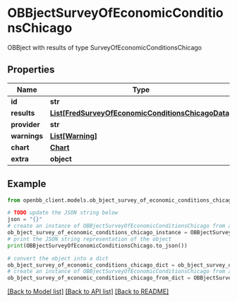 # OBBjectSurveyOfEconomicConditionsChicago

OBBject with results of type SurveyOfEconomicConditionsChicago

## Properties

Name | Type | Description | Notes
------------ | ------------- | ------------- | -------------
**id** | **str** |  | [optional] 
**results** | [**List[FredSurveyOfEconomicConditionsChicagoData]**](FredSurveyOfEconomicConditionsChicagoData.md) |  | [optional] 
**provider** | **str** |  | [optional] 
**warnings** | [**List[Warning]**](Warning.md) |  | [optional] 
**chart** | [**Chart**](Chart.md) |  | [optional] 
**extra** | **object** | Extra info. | [optional] 

## Example

```python
from openbb_client.models.ob_bject_survey_of_economic_conditions_chicago import OBBjectSurveyOfEconomicConditionsChicago

# TODO update the JSON string below
json = "{}"
# create an instance of OBBjectSurveyOfEconomicConditionsChicago from a JSON string
ob_bject_survey_of_economic_conditions_chicago_instance = OBBjectSurveyOfEconomicConditionsChicago.from_json(json)
# print the JSON string representation of the object
print(OBBjectSurveyOfEconomicConditionsChicago.to_json())

# convert the object into a dict
ob_bject_survey_of_economic_conditions_chicago_dict = ob_bject_survey_of_economic_conditions_chicago_instance.to_dict()
# create an instance of OBBjectSurveyOfEconomicConditionsChicago from a dict
ob_bject_survey_of_economic_conditions_chicago_from_dict = OBBjectSurveyOfEconomicConditionsChicago.from_dict(ob_bject_survey_of_economic_conditions_chicago_dict)
```
[[Back to Model list]](../README.md#documentation-for-models) [[Back to API list]](../README.md#documentation-for-api-endpoints) [[Back to README]](../README.md)


